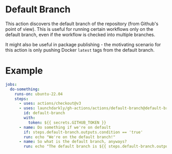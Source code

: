 # Default Branch

This action discovers the default branch of the repository (from Github's point of view). This is useful for
running certain workflows only on the default branch, even if the workflow is checked into multiple branches.

It might also be useful in package publishing - the motivating scenario for this action is only pushing Docker `latest`
tags from the default branch. 


# Example

```yml
jobs:
  do-something:
    runs-on: ubuntu-22.04
    steps:
      - uses: actions/checkout@v3
      - uses: launchdarkly/gh-actions/actions/default-branch@default-branch-v1.0.0
        id: default-branch
        with:
          token: ${{ secrets.GITHUB_TOKEN }}
      - name: Do something if we're on default
        if: steps.default-branch.outputs.condition == 'true'
        run: echo "We're on the default branch!"
      - name: So what is the default branch, anyways? 
        run: echo "The default branch is ${{ steps.default-branch.outputs.value }}"
```
